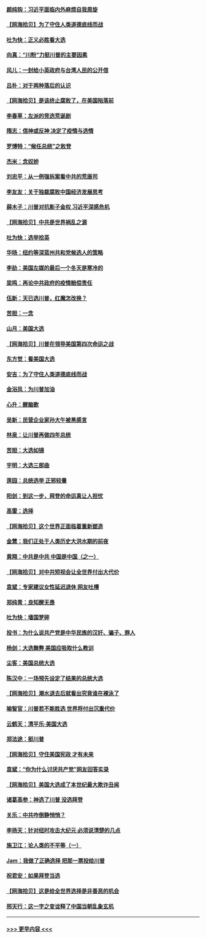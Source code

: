#### [颜纯钩：习近平面临内外麻烦自我周旋](../pages/nsc993/n12563356.md?t=11210051) 
#### [【网海拾贝】为了守住人类道德底线而战](../pages/nsc993/n12562542.md?t=11210051) 
#### [吐为快：正义必胜看大选](../pages/nsc993/n12561967.md?t=11210051) 
#### [向真：“川粉”力挺川普的主要因素](../pages/nsc993/n12560774.md?t=11210051) 
#### [风儿：一封给小英政府与台湾人民的公开信](../pages/nsc993/n12560581.md?t=11210051) 
#### [吕朴：对于两种落后的认识](../pages/nsc993/n12560492.md?t=11210051) 
#### [【网海拾贝】是该终止腐败了，在美国陷落前](../pages/nsc993/n12559936.md?t=11210051) 
#### [李春草：左派的竞选荒诞剧](../pages/nsc993/n12558380.md?t=11210051) 
#### [隋志：信神或反神 决定了疫情与选情](../pages/nsc993/n12558255.md?t=11210051) 
#### [罗博特：“候任总统”之败登](../pages/nsc993/n12558189.md?t=11210051) 
#### [杰米：念奴娇](../pages/nsc993/n12558174.md?t=11210051) 
#### [刘忠平：从一例强拆案看中共的荒唐司](../pages/nsc993/n12558036.md?t=11210051) 
#### [李友友：关于独裁腐败中国经济发展思考](../pages/nsc993/n12558004.md?t=11210051) 
#### [薛木子：川普对抗影子金权 习近平深感危机](../pages/nsc993/n12557342.md?t=11210051) 
#### [【网海拾贝】中共是世界祸乱之源](../pages/nsc993/n12555353.md?t=11210051) 
#### [吐为快：选举拾英](../pages/nsc993/n12555041.md?t=11210051) 
#### [华旸：纽约等深蓝州共和党候选人的策略](../pages/nsc993/n12554309.md?t=11210051) 
#### [李劼：美国左媒的最后一个冬天是寒冷的](../pages/nsc993/n12552947.md?t=11210051) 
#### [梁鸣：再论中共政府的疫情赔偿责任](../pages/nsc993/n12553012.md?t=11210051) 
#### [伍新：天已选川普，红魔怎改换？](../pages/nsc993/n12552970.md?t=11210051) 
#### [苦胆：一念](../pages/nsc993/n12552957.md?t=11210051) 
#### [山月：美国大选](../pages/nsc993/n12552446.md?t=11210051) 
#### [【网海拾贝】川普在领导美国第四次命运之战](../pages/nsc993/n12551973.md?t=11210051) 
#### [东方觉：看美国大选](../pages/nsc993/n12551647.md?t=11210051) 
#### [安吉：为了守住人类道德底线而战](../pages/nsc993/n12551111.md?t=11210051) 
#### [金浴凤：为川普加油](../pages/nsc993/n12551085.md?t=11210051) 
#### [心升：醒脑歌](../pages/nsc993/n12550984.md?t=11210051) 
#### [吴新：民营企业家孙大午被黑感言](../pages/nsc993/n12550656.md?t=11210051) 
#### [林泉：让川普再做四年总统](../pages/nsc993/n12550640.md?t=11210051) 
#### [苦胆：大选如镜](../pages/nsc993/n12550630.md?t=11210051) 
#### [宇明：大选三部曲](../pages/nsc993/n12550603.md?t=11210051) 
#### [莲园：总统选举 正邪较量](../pages/nsc993/n12550594.md?t=11210051) 
#### [阳剑：到这一步，拜登的命运真让人担忧](../pages/nsc993/n12549093.md?t=11210051) 
#### [高雷：选择](../pages/nsc993/n12549087.md?t=11210051) 
#### [【网海拾贝】这个世界正面临着重新塑造](../pages/nsc993/n12548326.md?t=11210051) 
#### [金慧：我们正处于人类历史大洪水期的前夜](../pages/nsc993/n12547914.md?t=11210051) 
#### [黄翔：中共是中共 中国是中国（之一）](../pages/nsc993/n12547576.md?t=11210051) 
#### [【网海拾贝】对中共短视会让全世界付出大代价](../pages/nsc993/n12546043.md?t=11210051) 
#### [袁斌：专家建议女性延迟退休 网友吐槽](../pages/nsc993/n12545424.md?t=11210051) 
#### [郑纯青：良知醒无畏](../pages/nsc993/n12545394.md?t=11210051) 
#### [吐为快：墙国梦碎](../pages/nsc993/n12545309.md?t=11210051) 
#### [投书：为什么说共产党是中华民族的汉奸、骗子、罪人](../pages/nsc993/n12545089.md?t=11210051) 
#### [杨剑：大选舞弊 美国应吸取什么教训](../pages/nsc993/n12543937.md?t=11210051) 
#### [尘客：美国总统大选](../pages/nsc993/n12543828.md?t=11210051) 
#### [陈汉中：一场预先设定了结果的总统大选](../pages/nsc993/n12543564.md?t=11210051) 
#### [【网海拾贝】潮水退去后就看出究竟谁在裸泳了](../pages/nsc993/n12543321.md?t=11210051) 
#### [喻智官：川普若不能胜选 世界将付出沉重代价](../pages/nsc993/n12541352.md?t=11210051) 
#### [云鹤天：清平乐‧美国大选](../pages/nsc993/n12540916.md?t=11210051) 
#### [郑法途：挺川普](../pages/nsc993/n12540898.md?t=11210051) 
#### [【网海拾贝】守住美国宪政 才有未来](../pages/nsc993/n12540423.md?t=11210051) 
#### [袁斌：“你为什么讨厌共产党”网友回答实录](../pages/nsc993/n12540208.md?t=11210051) 
#### [【网海拾贝】美国大选成了本世纪最大欺诈丑闻](../pages/nsc993/n12538029.md?t=11210051) 
#### [诸葛高参：神选了川普 没选拜登](../pages/nsc993/n12537664.md?t=11210051) 
#### [关乐：中共咋倒静悄悄？](../pages/nsc993/n12537615.md?t=11210051) 
#### [李扬天：针对纽时攻击大纪元 必须说清楚的几点](../pages/nsc993/n12536001.md?t=11210051) 
#### [施卫江：论人类的不平等（一）](../pages/nsc993/n12535700.md?t=11210051) 
#### [Jam：我做了正确选择 把那一票投给川普](../pages/nsc993/n12535743.md?t=11210051) 
#### [祝君安：如果拜登当选](../pages/nsc993/n12535726.md?t=11210051) 
#### [【网海拾贝】这是给全世界选择是非善恶的机会](../pages/nsc993/n12535061.md?t=11210051) 
#### [邢天行：这一字之变诠释了中国当朝乱象玄机](../pages/nsc993/n12533446.md?t=11210051) 

----
#### [ >>> 更早内容 <<< ](../indexes/nsc993-earlier.md)
